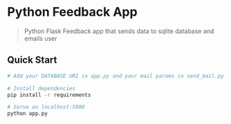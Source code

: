 # Python Feedback App

> Python Flask Feedback app that sends data to sqlite database and emails user

## Quick Start

```bash
# Add your DATABASE URI in app.py and your mail params in send_mail.py

# Install dependencies
pip install -r requirements

# Serve on localhost:5000
python app.py
```



